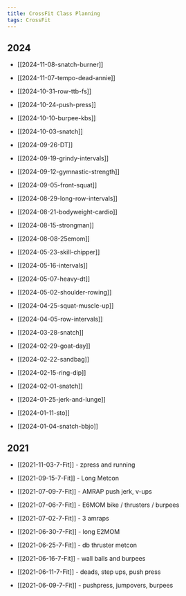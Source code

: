 ```yaml
---
title: CrossFit Class Planning
tags: CrossFit
---
```


## 2024

- [[2024-11-08-snatch-burner]]
- [[2024-11-07-tempo-dead-annie]]

- [[2024-10-31-row-ttb-fs]]
- [[2024-10-24-push-press]]
- [[2024-10-10-burpee-kbs]]
- [[2024-10-03-snatch]]

- [[2024-09-26-DT]]
- [[2024-09-19-grindy-intervals]]
- [[2024-09-12-gymnastic-strength]]
- [[2024-09-05-front-squat]]

- [[2024-08-29-long-row-intervals]]
- [[2024-08-21-bodyweight-cardio]]
- [[2024-08-15-strongman]]
- [[2024-08-08-25emom]]

- [[2024-05-23-skill-chipper]]
- [[2024-05-16-intervals]]
- [[2024-05-07-heavy-dt]]
- [[2024-05-02-shoulder-rowing]]

- [[2024-04-25-squat-muscle-up]]
- [[2024-04-05-row-intervals]]

- [[2024-03-28-snatch]]

- [[2024-02-29-goat-day]]
- [[2024-02-22-sandbag]]
- [[2024-02-15-ring-dip]]
- [[2024-02-01-snatch]]

- [[2024-01-25-jerk-and-lunge]]
- [[2024-01-11-sto]]
- [[2024-01-04-snatch-bbjo]]

## 2021

- [[2021-11-03-7-Fit]] - zpress and running

- [[2021-09-15-7-Fit]] - Long Metcon

- [[2021-07-09-7-Fit]] - AMRAP push jerk, v-ups
- [[2021-07-06-7-Fit]] - E6MOM bike / thrusters / burpees
- [[2021-07-02-7-Fit]] - 3 amraps

- [[2021-06-30-7-Fit]] - long E2MOM
- [[2021-06-25-7-Fit]] - db thruster metcon
- [[2021-06-16-7-Fit]] - wall balls and burpees
- [[2021-06-11-7-Fit]] - deads, step ups, push press
- [[2021-06-09-7-Fit]] - pushpress, jumpovers, burpees
